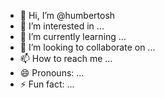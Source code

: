 - 👋 Hi, I’m @humbertosh
- 👀 I’m interested in ...
- 🌱 I’m currently learning ...
- 💞️ I’m looking to collaborate on ...
- 📫 How to reach me ...
- 😄 Pronouns: ...
- ⚡ Fun fact: ...

<!---
humbertosh/humbertosh is a ✨ special ✨ repository because its `README.md` (this file) appears on your GitHub profile.
You can click the Preview link to take a look at your changes.
--->
